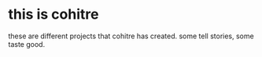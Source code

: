 # this is cohitre

these are different projects that cohitre has created. some tell stories, some taste good.


